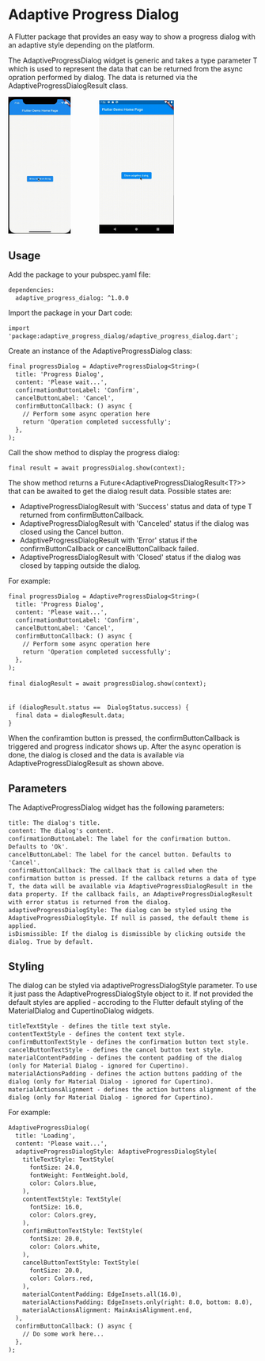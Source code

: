 # Adaptive Progress Dialog

A Flutter package that provides an easy way to show a progress dialog with an adaptive style depending on the platform.

The AdaptiveProgressDialog widget is generic and takes a type parameter T which is used to represent the data that can be returned from the async opration performed by dialog. The data is returned via the AdaptiveProgressDialogResult class.

<img src="ios.gif" width="25%"/> &emsp; &emsp; &emsp; <img src="android.gif" width="30%"/>

## Usage
Add the package to your pubspec.yaml file:

```
dependencies:
  adaptive_progress_dialog: ^1.0.0
```

Import the package in your Dart code:

```
import 'package:adaptive_progress_dialog/adaptive_progress_dialog.dart';
```

Create an instance of the AdaptiveProgressDialog class:

```
final progressDialog = AdaptiveProgressDialog<String>(
  title: 'Progress Dialog',
  content: 'Please wait...',
  confirmationButtonLabel: 'Confirm',
  cancelButtonLabel: 'Cancel',
  confirmButtonCallback: () async {
    // Perform some async operation here
    return 'Operation completed successfully';
  },
);
```
Call the show method to display the progress dialog:

```
final result = await progressDialog.show(context);
```

The show method returns a Future<AdaptiveProgressDialogResult<T?>> that can be awaited to get the dialog result data. Possible states are:

+ AdaptiveProgressDialogResult with 'Success' status and data of type T returned from confirmButtonCallback.
+ AdaptiveProgressDialogResult with 'Canceled' status if the dialog was closed using the Cancel button.
+ AdaptiveProgressDialogResult with 'Error' status if the confirmButtonCallback or cancelButtonCallback failed.
+ AdaptiveProgressDialogResult with 'Closed' status if the dialog was closed by tapping outside the dialog.

For example:

```
final progressDialog = AdaptiveProgressDialog<String>(
  title: 'Progress Dialog',
  content: 'Please wait...',
  confirmationButtonLabel: 'Confirm',
  cancelButtonLabel: 'Cancel',
  confirmButtonCallback: () async {
    // Perform some async operation here
    return 'Operation completed successfully';
  },
);

final dialogResult = await progressDialog.show(context);


if (dialogResult.status ==  DialogStatus.success) {
  final data = dialogResult.data;
}
```

When the confiramtion button is pressed, the confirmButtonCallback is triggered and progress indicator shows up. 
After the async operation is done, the dialog is closed and the data is available via AdaptiveProgressDialogResult as shown above.

## Parameters
The AdaptiveProgressDialog widget has the following parameters:

```
title: The dialog's title.
content: The dialog's content.
confirmationButtonLabel: The label for the confirmation button. Defaults to 'Ok'.
cancelButtonLabel: The label for the cancel button. Defaults to 'Cancel'.
confirmButtonCallback: The callback that is called when the confirmation button is pressed. If the callback returns a data of type T, the data will be available via AdaptiveProgressDialogResult in the data property. If the callback fails, an AdaptiveProgressDialogResult with error status is returned from the dialog. adaptiveProgressDialogStyle: The dialog can be styled using the AdaptiveProgressDialogStyle. If null is passed, the default theme is applied.
isDismissible: If the dialog is dismissible by clicking outside the dialog. True by default.
```

## Styling
The dialog can be styled via adaptiveProgressDialogStyle parameter. To use it just pass the AdaptiveProgressDialogStyle object to it.
If not provided the default styles are applied - accroding to the Flutter default styling of the MaterialDialog and CupertinoDialog widgets.

```
titleTextStyle - defines the title text style.
contentTextStyle - defines the content text style.
confirmButtonTextStyle - defines the confirmation button text style.
cancelButtonTextStyle - defines the cancel button text style.
materialContentPadding - defines the content padding of the dialog (only for Material Dialog - ignored for Cupertino).
materialActionsPadding - defines the action buttons padding of the dialog (only for Material Dialog - ignored for Cupertino).
materialActionsAlignment - defines the action buttons alignment of the dialog (only for Material Dialog - ignored for Cupertino).
```
For example:

```
AdaptiveProgressDialog(
  title: 'Loading',
  content: 'Please wait...',
  adaptiveProgressDialogStyle: AdaptiveProgressDialogStyle(
    titleTextStyle: TextStyle(
      fontSize: 24.0,
      fontWeight: FontWeight.bold,
      color: Colors.blue,
    ),
    contentTextStyle: TextStyle(
      fontSize: 16.0,
      color: Colors.grey,
    ),
    confirmButtonTextStyle: TextStyle(
      fontSize: 20.0,
      color: Colors.white,
    ),
    cancelButtonTextStyle: TextStyle(
      fontSize: 20.0,
      color: Colors.red,
    ),
    materialContentPadding: EdgeInsets.all(16.0),
    materialActionsPadding: EdgeInsets.only(right: 8.0, bottom: 8.0),
    materialActionsAlignment: MainAxisAlignment.end,
  ),
  confirmButtonCallback: () async {
    // Do some work here...
  },
);
```
